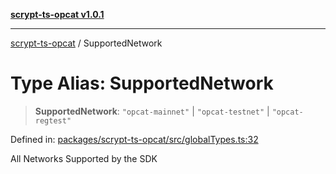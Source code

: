 [**scrypt-ts-opcat v1.0.1**](../README.md)

***

[scrypt-ts-opcat](../README.md) / SupportedNetwork

# Type Alias: SupportedNetwork

> **SupportedNetwork**: `"opcat-mainnet"` \| `"opcat-testnet"` \| `"opcat-regtest"`

Defined in: [packages/scrypt-ts-opcat/src/globalTypes.ts:32](https://github.com/OPCAT-Labs/ts-tools/blob/e67b8657b34dbf57f8a4f9bdf87cdc2742db16bb/packages/scrypt-ts-opcat/src/globalTypes.ts#L32)

All Networks Supported by the SDK

